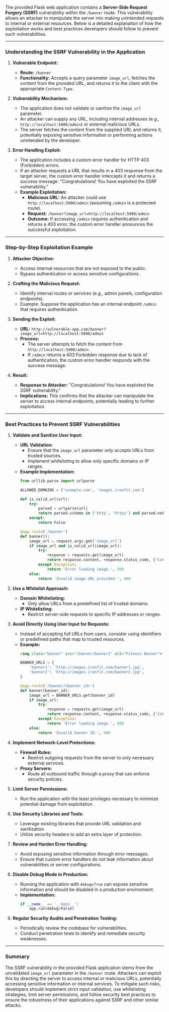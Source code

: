 The provided Flask web application contains a **Server-Side Request Forgery (SSRF)** vulnerability within the `/banner` route. This vulnerability allows an attacker to manipulate the server into making unintended requests to internal or external resources. Below is a detailed explanation of how the exploitation works and best practices developers should follow to prevent such vulnerabilities.

---

### **Understanding the SSRF Vulnerability in the Application**

1. **Vulnerable Endpoint:**
   - **Route:** `/banner`
   - **Functionality:** Accepts a query parameter `image_url`, fetches the content from the provided URL, and returns it to the client with the appropriate `Content-Type`.

2. **Vulnerability Mechanism:**
   - The application does not validate or sanitize the `image_url` parameter.
   - An attacker can supply any URL, including internal addresses (e.g., `http://localhost:5000/admin`) or external malicious URLs.
   - The server fetches the content from the supplied URL and returns it, potentially exposing sensitive information or performing actions unintended by the developer.

3. **Error Handling Exploit:**
   - The application includes a custom error handler for HTTP 403 (Forbidden) errors.
   - If an attacker requests a URL that results in a 403 response from the target server, the custom error handler intercepts it and returns a success message: "Congratulations! You have exploited the SSRF vulnerability."
   - **Example Exploitation:**
     - **Malicious URL:** An attacker could use `http://localhost:5000/admin` (assuming `/admin` is a protected route).
     - **Request:** `/banner?image_url=http://localhost:5000/admin`
     - **Outcome:** If accessing `/admin` requires authentication and returns a 403 error, the custom error handler announces the successful exploitation.

---

### **Step-by-Step Exploitation Example**

1. **Attacker Objective:**
   - Access internal resources that are not exposed to the public.
   - Bypass authentication or access sensitive configurations.

2. **Crafting the Malicious Request:**
   - Identify internal routes or services (e.g., admin panels, configuration endpoints).
   - Example: Suppose the application has an internal endpoint `/admin` that requires authentication.

3. **Sending the Exploit:**
   - **URL:** `http://vulnerable-app.com/banner?image_url=http://localhost:5000/admin`
   - **Process:**
     - The server attempts to fetch the content from `http://localhost:5000/admin`.
     - If `/admin` returns a 403 Forbidden response due to lack of authentication, the custom error handler responds with the success message.

4. **Result:**
   - **Response to Attacker:** "Congratulations! You have exploited the SSRF vulnerability."
   - **Implications:** This confirms that the attacker can manipulate the server to access internal endpoints, potentially leading to further exploitation.

---

### **Best Practices to Prevent SSRF Vulnerabilities**

1. **Validate and Sanitize User Input:**
   - **URL Validation:**
     - Ensure that the `image_url` parameter only accepts URLs from trusted sources.
     - Implement whitelisting to allow only specific domains or IP ranges.
   - **Example Implementation:**
     ```python
     from urllib.parse import urlparse

     ALLOWED_DOMAINS = ['example.com', 'images.ironfit.com']

     def is_valid_url(url):
         try:
             parsed = urlparse(url)
             return parsed.scheme in ('http', 'https') and parsed.netloc in ALLOWED_DOMAINS
         except:
             return False

     @app.route('/banner')
     def banner():
         image_url = request.args.get('image_url')
         if image_url and is_valid_url(image_url):
             try:
                 response = requests.get(image_url)
                 return response.content, response.status_code, {'Content-Type': response.headers['Content-Type']}
             except Exception:
                 return 'Error loading image.', 500
         else:
             return 'Invalid image URL provided.', 400
     ```

2. **Use a Whitelist Approach:**
   - **Domain Whitelisting:**
     - Only allow URLs from a predefined list of trusted domains.
   - **IP Whitelisting:**
     - Restrict server-side requests to specific IP addresses or ranges.

3. **Avoid Directly Using User Input for Requests:**
   - Instead of accepting full URLs from users, consider using identifiers or predefined paths that map to trusted resources.
   - **Example:**
     ```html
     <img class="banner" src="/banner/banner1" alt="Fitness Banner">
     ```
     ```python
     BANNER_URLS = {
         'banner1': 'http://images.ironfit.com/banner1.jpg',
         'banner2': 'http://images.ironfit.com/banner2.jpg',
     }

     @app.route('/banner/<banner_id>')
     def banner(banner_id):
         image_url = BANNER_URLS.get(banner_id)
         if image_url:
             try:
                 response = requests.get(image_url)
                 return response.content, response.status_code, {'Content-Type': response.headers['Content-Type']}
             except Exception:
                 return 'Error loading image.', 500
         else:
             return 'Invalid banner ID.', 400
     ```

4. **Implement Network-Level Protections:**
   - **Firewall Rules:**
     - Restrict outgoing requests from the server to only necessary external services.
   - **Proxy Servers:**
     - Route all outbound traffic through a proxy that can enforce security policies.

5. **Limit Server Permissions:**
   - Run the application with the least privileges necessary to minimize potential damage from exploitation.

6. **Use Security Libraries and Tools:**
   - Leverage existing libraries that provide URL validation and sanitization.
   - Utilize security headers to add an extra layer of protection.

7. **Review and Harden Error Handling:**
   - Avoid exposing sensitive information through error messages.
   - Ensure that custom error handlers do not leak information about vulnerabilities or server configurations.

8. **Disable Debug Mode in Production:**
   - Running the application with `debug=True` can expose sensitive information and should be disabled in a production environment.
   - **Implementation:**
     ```python
     if __name__ == '__main__':
         app.run(debug=False)
     ```

9. **Regular Security Audits and Penetration Testing:**
   - Periodically review the codebase for vulnerabilities.
   - Conduct penetration tests to identify and remediate security weaknesses.

---

### **Summary**

The SSRF vulnerability in the provided Flask application stems from the unvalidated `image_url` parameter in the `/banner` route. Attackers can exploit this by directing the server to access internal or malicious URLs, potentially accessing sensitive information or internal services. To mitigate such risks, developers should implement strict input validation, use whitelisting strategies, limit server permissions, and follow security best practices to ensure the robustness of their applications against SSRF and other similar attacks.